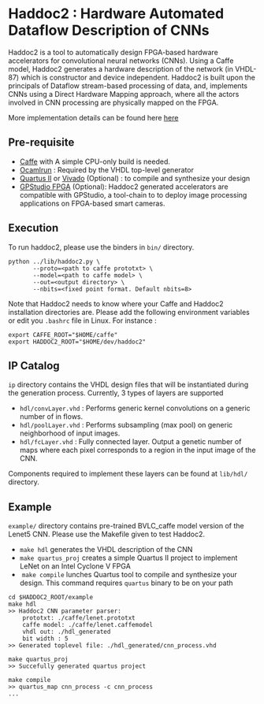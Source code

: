 # Haddoc2 :  Hardware Automated Dataflow Description of CNNs
Haddoc2 is a tool to automatically design FPGA-based hardware accelerators for convolutional neural networks (CNNs). Using a Caffe model, Haddoc2 generates a hardware description of the network (in VHDL-87) which is constructor and device independent. Haddoc2 is built upon the principals of Dataflow stream-based processing of data, and, implements CNNs using a Direct Hardware Mapping approach, where all the actors involved in CNN processing are physically  mapped on the FPGA.

More implementation details can be found here [here](https://arxiv.org/abs/1705.04543)


## Pre-requisite
- [Caffe](https://github.com/BVLC/caffe) with A simple CPU-only build is needed.
- [Ocamlrun](https://ocaml.org/docs/install.html) : Required by the VHDL top-level generator
- [Quartus II](https://www.altera.com/downloads/download-center.html) or [Vivado](https://www.xilinx.com/support/download.html) (Optional) : to compile and synthesize your design
- [GPStudio FPGA](https://github.com/DreamIP/GPStudio) (Optional): Haddoc2 generated accelerators are compatible with GPStudio, a tool-chain to to deploy image processing applications on FPGA-based smart cameras.

## Execution
To run haddoc2, please use the binders in `bin/` directory.
```
python ../lib/haddoc2.py \
       --proto=<path to caffe prototxt> \
       --model=<path to caffe model> \
       --out=<output directory> \
       --nbits=<fixed point format. Default nbits=8>
```
Note that Haddoc2 needs to know where your Caffe and Haddoc2 installation directories are. Please add the following environment variables or edit you `.bashrc` file in Linux. For instance :

```
export CAFFE_ROOT="$HOME/caffe"
export HADDOC2_ROOT="$HOME/dev/haddoc2"
```



## IP Catalog
`ip` directory contains the VHDL design files that will be instantiated during the generation process.  Currently, 3 types of layers are supported
- `hdl/convLayer.vhd` : Performs generic kernel convolutions on a generic number of in flows.
- `hdl/poolLayer.vhd` : Performs subsampling (max pool) on generic neighborhood of input images.
- `hdl/fcLayer.vhd`   : Fully connected layer. Output a genetic number of maps where each pixel corresponds to a region in the input image of the CNN.

Components required to implement these layers can be found at `lib/hdl/` directory.



## Example
`example/` directory contains pre-trained BVLC_caffe model version of the Lenet5 CNN. Please use the Makefile given to test Haddoc2.
-  `make hdl` generates the VHDL description of the CNN
-  `make quartus_proj` creates a simple Quartus II project to implement LeNet on an Intel Cyclone V FPGA
-  `make compile` lunches Quartus tool to compile and synthesize your design. This command requires `quartus` binary to be on your path

```
cd $HADDOC2_ROOT/example
make hdl
>> Haddoc2 CNN parameter parser:
	prototxt: ./caffe/lenet.prototxt
	caffe model: ./caffe/lenet.caffemodel
	vhdl out: ./hdl_generated
	bit width : 5
>> Generated toplevel file: ./hdl_generated/cnn_process.vhd

make quartus_proj
>> Succefully generated quartus project

make compile
>> quartus_map cnn_process -c cnn_process
...


```
